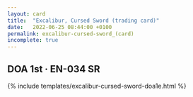 ```yaml
---
layout: card
title:  "Excalibur, Cursed Sword (trading card)"
date:   2022-06-25 08:44:00 +0100
permalink: excalibur-cursed-sword_(card)
incomplete: true
---
```


## DOA 1st &middot; EN-034 SR

{% include templates/excalibur-cursed-sword-doa1e.html %}